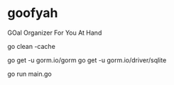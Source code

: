 # goofyah
 
GOal Organizer For You At Hand

go clean -cache

go get -u gorm.io/gorm
go get -u gorm.io/driver/sqlite

go run main.go